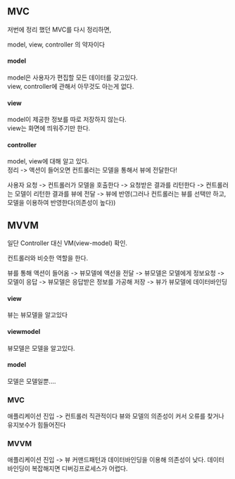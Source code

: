 ## MVC

저번에 정리 했던 MVC를 다시 정리하면,

model, view, controller 의 약자이다</br>

#### model

model은 사용자가 편집할 모든 데이터를 갖고있다.</br>
view, controller에 관해서 아무것도 아는게 없다.</br>

#### view

model이 제공한 정보를 따로 저장하지 않는다.</br>
view는 화면에 띄워주기만 한다.</br>

#### controller

model, view에 대해 알고 있다.</br>
정리 -> 액션이 들어오면 컨트롤러는 모델을 통해서 뷰에 전달한다!</br>

사용자 요청 -> 컨트롤러가 모델을 호출한다 -> 요청받은 결과를 리턴한다 -> 컨트롤러는 모델이 리턴한 결과를 뷰에 전달 -> 뷰에 반영(그러나 컨트롤러는 뷰를 선택만 하고, 모델을 이용하여 반영한다(의존성이 높다))

## MVVM

일단 Controller 대신 VM(view-model) 확인.

컨트롤러와 비슷한 역할을 한다.

뷰를 통해 액션이 들어옴 -> 뷰모델에 액션을 전달 -> 뷰모델은 모델에게 정보요청 -> 모델이 응답 -> 뷰모델은 응답받은 정보를 가공해 저장 -> 뷰가 뷰모델에 데이터바인딩

#### view

뷰는 뷰모델을 알고있다

#### viewmodel

뷰모델은 모델을 알고있다.

#### model

모델은 모델일뿐....

### MVC

애플리케이션 진입 -> 컨트롤러
직관적이다
뷰와 모델의 의존성이 커서 오류를 찾거나 유지보수가 힘들어진다

### MVVM

애플리케이션 진입 -> 뷰
커맨드패턴과 데이터바인딩을 이용해 의존성이 낮다.
데이터바인딩이 복잡해지면 디버깅프로세스가 어렵다.
